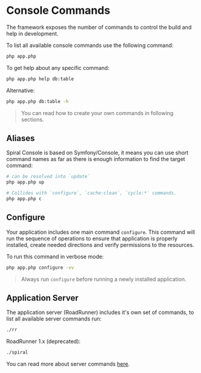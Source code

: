 # Console Commands

The framework exposes the number of commands to control the build and help in development.

To list all available console commands use the following command:

```bash
php app.php
```

To get help about any specific command:

```bash
php app.php help db:table
```

Alternative:

```bash
php app.php db:table -h
```

> You can read how to create your own commands in following sections.

## Aliases

Spiral Console is based on Symfony/Console, it means you can use short command names as far as there is enough
information to find the target command:

```bash
# can be resolved into `update`
php app.php up 

# Collides with `configure`, `cache:clean`, `cycle:*` commands.
php app.php c
```

## Configure

Your application includes one main command `configure`. This command will run the sequence of operations to ensure
that application is properly installed, create needed directions and verify permissions to the resources.

To run this command in verbose mode:

```bash
php app.php configure -vv
```

> Always run `configure` before running a newly installed application.

## Application Server

The application server (RoadRunner) includes it's own set of commands, to list all available server commands run:

```bash
./rr
```

RoadRunner 1.x (deprecated):

```bash
./spiral
```

You can read more about server commands [here](https://roadrunner.dev/docs/beep-beep-cli).
